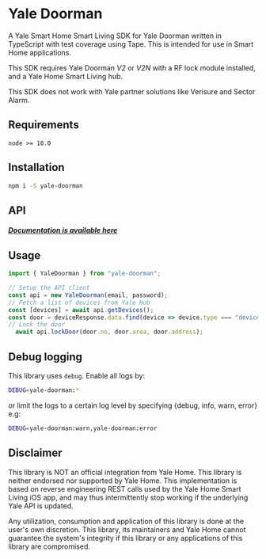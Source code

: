 # Yale Doorman

A Yale Smart Home Smart Living SDK for Yale Doorman written in TypeScript with test coverage using Tape. This is intended for use in Smart Home applications.

This SDK requires Yale Doorman *V2* or *V2N* with a RF lock module installed, and a Yale Home Smart Living hub.

This SDK does not work with Yale partner solutions like Verisure and Sector Alarm.

## Requirements

`node >= 10.0`

## Installation

```bash
npm i -S yale-doorman
```

## API

##### [Documentation is available here](https://jorgenkg.github.io/nodejs-yale-doorman/)

## Usage

```javascript
import { YaleDoorman } from "yale-doorman";

// Setup the API client
const api = new YaleDoorman(email, password);
// Fetch a list of devices from Yale Hub
const [devices] = await api.getDevices();
const door = deviceResponse.data.find(device => device.type === "device_type.door_lock");
// Lock the door
  await api.lockDoor(door.no, door.area, door.address);
```

## Debug logging

This library uses `debug`. Enable all logs by:
```bash
DEBUG=yale-doorman:*
```
or limit the logs to a certain log level by specifying {debug, info, warn, error} e.g:
```bash
DEBUG=yale-doorman:warn,yale-doorman:error
```

## Disclaimer
This library is NOT an official integration from Yale Home. This library is neither endorsed nor supported by Yale Home. This implementation is based on reverse engineering REST calls used by the Yale Home Smart Living iOS app, and may thus intermittently stop working if the underlying Yale API is updated.

Any utilization, consumption and application of this library is done at the user's own discretion. This library, its maintainers and Yale Home cannot guarantee the system's integrity if this library or any applications of this library are compromised.

